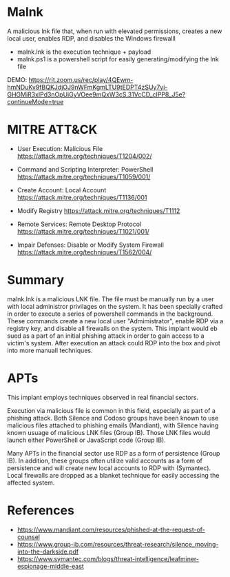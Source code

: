# Malnk
A malicious lnk file that, when run with elevated permissions, creates a new local user, enables RDP, and disables the Windows firewalll

- malnk.lnk is the execution technique + payload
- malnk.ps1 is a powershell script for easily generating/modifying the lnk file

DEMO: https://rit.zoom.us/rec/play/4QEwm-hmNDuKv9fBQKJdjOJ9nWFmKgmLTU9tEDPT4zSUy7yi-GHGMiR3xlPd3nOpUiGyVOee9mQxW3cS.31VcCD_clPP8_J5e?continueMode=true

# MITRE ATT&CK
- User Execution: Malicious File https://attack.mitre.org/techniques/T1204/002/
- Command and Scripting Interpreter: PowerShell  https://attack.mitre.org/techniques/T1059/001/

- Create Account: Local Account https://attack.mitre.org/techniques/T1136/001
- Modify Registry https://attack.mitre.org/techniques/T1112
- Remote Services: Remote Desktop Protocol https://attack.mitre.org/techniques/T1021/001/
- Impair Defenses: Disable or Modify System Firewall https://attack.mitre.org/techniques/T1562/004/

# Summary
malnk.lnk is a malicious LNK file. The file must be manually run by a user with local administror privilages on the system. It has been specially crafted in order to execute a series of powershell commands in the background. These commands create a new local user "Admimistrator", enable RDP via a registry key, and disable all firewalls on the system. This implant would eb sued as a part of an initial phishing attack in order to gain access to a victim's system. After execution an attack could RDP into the box and pivot into more manuall techniques.

# APTs
This implant employs techniques observed in real financial sectors.

Execution via malicious file is common in this field, especially as part of a phishing attack. Both Silence and Codoso groups have been known to use malicious files attached to phishing emails (Mandiant), with Silence having known usuage of malicious LNK files (Group IB). Those LNK files would launch either PowerShell or JavaScript code (Group IB).

Many APTs in the financial sector use RDP as a form of persistence (Group IB). In addition, these groups often utilize valid accounts as a form of persistence and will create new local accounts to RDP with (Symantec). Local firewalls are dropped as a blanket technique for easily accessing the affected system.

# References
- https://www.mandiant.com/resources/phished-at-the-request-of-counsel
- https://www.group-ib.com/resources/threat-research/silence_moving-into-the-darkside.pdf
- https://www.symantec.com/blogs/threat-intelligence/leafminer-espionage-middle-east
